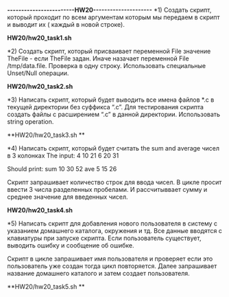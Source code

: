 **------------------------HW20---------------------**
*1) Создать скрипт, который проходит по всем аргументам которым мы передаем в скрипт и выводит их ( каждый в новой строке).

**HW20/hw20_task1.sh**

*2) Создать скрипт, который присваивает переменной File значение TheFile - если TheFile задан. Иначе назачает переменной File /tmp/data.file.
   Проверка в одну строку. Использовать специальные Unset/Null операции.

**HW20/hw20_task2.sh**

*3) Написать скрипт, который будет выводить все имена файлов *.c в текущей директории без суффикса “.c”. 
   Для тестирования скрипта создать файлы с расширением “.c” в данной директории.
   Использовать string operation.

   **HW20/hw20_task3.sh **
   
*4) Написать скрипт, который будет считать the sum and average чисел в 3 колонках
The input:
4  10  21
6  20  31

Should print:
sum 10  30  52
ave   5    15  26  

Скрипт запрашивает количество строк для ввода чисел.
В цикле просит ввести 3 числа разделенных пробелами.
И рассчитыввает сумму и среднее значение для введенных чисел.

**HW20/hw20_task4.sh**



*5) Написать скрипт для добавления нового пользователя в систему с указанием домашнего каталога, окружения и тд.
   Все данные вводятся с клавиатуры при запуске скрипта. Если пользователь существует, выводить ошибку и сообщение об ошибке.

   Скрипт в цикле запрашивает имя пользователя и проверяет если это пользователь уже создан тогда цикл повторяется.
   Далее запрашивает название домашнего каталого и затем создает пользователя.
   
**HW20/hw20_task5.sh **  

